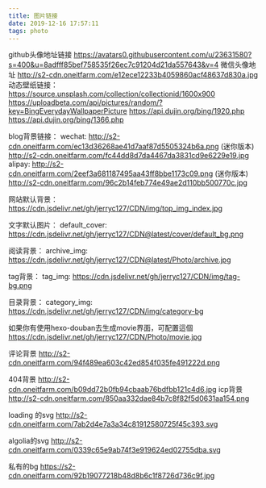 ```yaml
---
title: 图片链接
date: 2019-12-16 17:57:11
tags: photo 
---
```

 github头像地址链接
 https://avatars0.githubusercontent.com/u/23631580?s=400&u=8adfff85bef758535f26ec7c91204d21da557643&v=4
 微信头像地址
 http://s2-cdn.oneitfarm.com/e12ece12233b4059860acf48637d830a.jpg
动态壁纸链接：
 https://source.unsplash.com/collection/collectionid/1600x900
 https://uploadbeta.com/api/pictures/random/?key=BingEverydayWallpaperPicture
 https://api.dujin.org/bing/1920.php
 https://api.dujin.org/bing/1366.php

blog背景链接：
wechat:
http://s2-cdn.oneitfarm.com/ec13d36268ae41d7aaf87d5505324b6a.png   (迷你版本)
http://s2-cdn.oneitfarm.com/fc44dd8d7da4467da3831cd9e6229e19.jpg
alipay:
http://s2-cdn.oneitfarm.com/2eef3a681187495aa43ff8bbe1173c09.png   (迷你版本)
http://s2-cdn.oneitfarm.com/96c2b14feb774e49ae2d110bb500770c.jpg

网站默认背景：
https://cdn.jsdelivr.net/gh/jerryc127/CDN/img/top_img_index.jpg

文字默认图片：
default_cover: https://cdn.jsdelivr.net/gh/jerryc127/CDN@latest/cover/default_bg.png

阅读背景：
archive_img: https://cdn.jsdelivr.net/gh/jerryc127/CDN@latest/Photo/archive.jpg

tag背景：
tag_img: https://cdn.jsdelivr.net/gh/jerryc127/CDN/img/tag-bg.png

目录背景：
category_img: https://cdn.jsdelivr.net/gh/jerryc127/CDN/img/category-bg

如果你有使用hexo-douban去生成movie界面，可配置這個 
https://cdn.jsdelivr.net/gh/jerryc127/CDN/Photo/movie.jpg

评论背景 
http://s2-cdn.oneitfarm.com/94f489ea603c42ed854f035fe491222d.png

404背景
http://s2-cdn.oneitfarm.com/b09dd72b0fb94cbaab76bdfbb121c4d6.jpg
icp背景
http://s2-cdn.oneitfarm.com/850aa332dae84b7c8f82f5d0631aa154.png

loading 的svg
http://s2-cdn.oneitfarm.com/7ab2d4e7a3a34c81912580725f45c393.svg

algolia的svg
http://s2-cdn.oneitfarm.com/0339c65e9ab74f3e919624ed02755dba.svg

私有的bg
https://s2-cdn.oneitfarm.com/92b19077218b48d8b6c1f8726d736c9f.jpg

